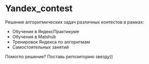 # Yandex_contest

 Решение алгоритмических задач различных контестов в рамках:

* Обучения в ЯндексПрактикуме
* Обучения в Matshub
* Тренировок Яндекса по алгоритмам
* Самостоятельных занятий

Помогло решение? Поставь репозиторию звезду))
